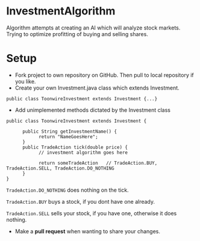 # InvestmentAlgorithm
Algorithm attempts at creating an AI which will analyze stock markets. 
Trying to optimize profitting of buying and selling shares. 

# Setup
- Fork project to own repository on GitHub. Then pull to local repository if you like.
- Create your own <Name>Investment.java class which extends Investment.

```
public class ToonwireInvestment extends Investment {...}
```
- Add unimplemented methods dictated by the Investment class
```
public class ToonwireInvestment extends Investment {

      public String getInvestmentName() {
            return "NameGoesHere";
      }
      public TradeAction tick(double price) {
            // investment algorithm goes here
            
            return someTradeAction   // TradeAction.BUY, TradeAction.SELL, TradeAction.DO_NOTHING
      }
}
```

`TradeAction.DO_NOTHING` does nothing on the tick.

`TradeAction.BUY` buys a stock, if you dont have one already.

`TradeAction.SELL` sells your stock, if you have one, otherwise it does nothing.
- Make a **pull request** when wanting to share your changes.
